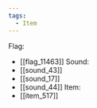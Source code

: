 ```yaml
---
tags:
  - Item
---
```

Flag:
- [[flag_11463]]
Sound:
- [[sound_43]]
- [[sound_17]]
- [[sound_44]]
Item:
- [[item_517]]
